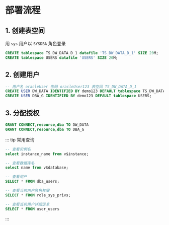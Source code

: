 # 部署流程

## 1. 创建表空间

用 `sys` 用户以 `SYSDBA` 角色登录

``` sql
CREATE tablespace TS_DW_DATA_D_1 datafile 'TS_DW_DATA_D_1' SIZE 20M;
CREATE tablespace USERS datafile 'USERS' SIZE 20M;
```

## 2. 创建用户


``` sql
-- 用户名 oracleUser 密码 oracleUser123 表空间 TS_DW_DATA_D_1
CREATE USER DW_DATA IDENTIFIED BY demo123 DEFAULT tablespace TS_DW_DATA_D_1;
CREATE USER DBA_G IDENTIFIED BY demo123 DEFAULT tablespace USERS;
```


## 3. 分配授权

``` sql
GRANT CONNECT,resource,dba TO DW_DATA
GRANT CONNECT,resource,dba TO DBA_G
```


::: tip 常用查询

``` sql
-- 查看实例名
select instance_name from v$instance;

-- 查看数据库名
select name from v$database;

-- 查看用户
SELECT * FROM dba_users;

-- 查看当前用户角色权限
SELECT * FROM role_sys_privs;

-- 查看当前用户详细信息
SELECT * FROM user_users
```

:::